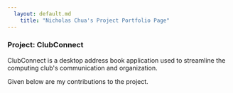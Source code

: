 ```yaml
---
  layout: default.md
    title: "Nicholas Chua's Project Portfolio Page"
---
```


### Project: ClubConnect

ClubConnect is a desktop address book application used to streamline the computing club's communication and organization.

Given below are my contributions to the project.